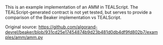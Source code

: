 This is an example implementation of an AMM in TEALScript. The TEALScript-generated contract is not yet tested, but serves to provide a comparison of the Beaker implementation vs TEALScript.

Original source: https://github.com/algorand-devrel/beaker/blob/931cd25e17454874b9d23b481d0db4df9fd802b7/examples/amm/amm.py